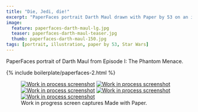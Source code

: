 ```yaml
---
title: "Die, Jedi, die!"
excerpt: "PaperFaces portrait Darth Maul drawn with Paper by 53 on an iPad."
image: 
  feature: paperfaces-darth-maul-lg.jpg
  teaser: paperfaces-darth-maul-teaser.jpg
  thumb: paperfaces-darth-maul-150.jpg
tags: [portrait, illustration, paper by 53, Star Wars]
---
```


PaperFaces portrait of Darth Maul from Episode I: The Phantom Menace.

{% include boilerplate/paperfaces-2.html %}

<figure class="third">
	<a href="{{ site.url }}/images/paperfaces-darth-maul-process-1-lg.jpg"><img src="{{ site.url }}/images/paperfaces-darth-maul-process-1-600.jpg" alt="Work in process screenshot"></a>
	<a href="{{ site.url }}/images/paperfaces-darth-maul-process-2-lg.jpg"><img src="{{ site.url }}/images/paperfaces-darth-maul-process-2-600.jpg" alt="Work in process screenshot"></a>
	<a href="{{ site.url }}/images/paperfaces-darth-maul-process-3-lg.jpg"><img src="{{ site.url }}/images/paperfaces-darth-maul-process-3-600.jpg" alt="Work in process screenshot"></a>
	<a href="{{ site.url }}/images/paperfaces-darth-maul-process-4-lg.jpg"><img src="{{ site.url }}/images/paperfaces-darth-maul-process-4-600.jpg" alt="Work in process screenshot"></a>
	<a href="{{ site.url }}/images/paperfaces-darth-maul-process-5-lg.jpg"><img src="{{ site.url }}/images/paperfaces-darth-maul-process-5-600.jpg" alt="Work in process screenshot"></a>
	<figcaption>Work in progress screen captures Made with Paper.</figcaption>
</figure>
